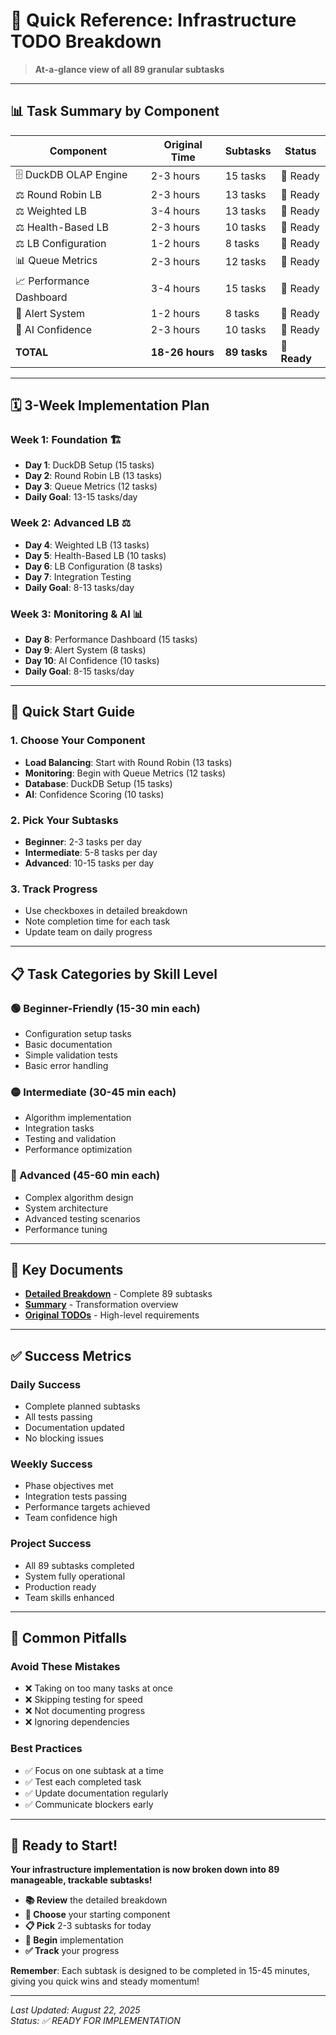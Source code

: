 # 🚀 Quick Reference: Infrastructure TODO Breakdown

> **At-a-glance view of all 89 granular subtasks**

---

## 📊 Task Summary by Component

| **Component** | **Original Time** | **Subtasks** | **Status** |
|---------------|-------------------|--------------|------------|
| 🗄️ DuckDB OLAP Engine | 2-3 hours | 15 tasks | 🚧 Ready |
| ⚖️ Round Robin LB | 2-3 hours | 13 tasks | 🚧 Ready |
| ⚖️ Weighted LB | 3-4 hours | 13 tasks | 🚧 Ready |
| ⚖️ Health-Based LB | 2-3 hours | 10 tasks | 🚧 Ready |
| ⚖️ LB Configuration | 1-2 hours | 8 tasks | 🚧 Ready |
| 📊 Queue Metrics | 2-3 hours | 12 tasks | 🚧 Ready |
| 📈 Performance Dashboard | 3-4 hours | 15 tasks | 🚧 Ready |
| 🚨 Alert System | 1-2 hours | 8 tasks | 🚧 Ready |
| 🤖 AI Confidence | 2-3 hours | 10 tasks | 🚧 Ready |
| **TOTAL** | **18-26 hours** | **89 tasks** | **🚧 Ready** |

---

## 🗓️ 3-Week Implementation Plan

### **Week 1: Foundation** 🏗️
- **Day 1**: DuckDB Setup (15 tasks)
- **Day 2**: Round Robin LB (13 tasks)  
- **Day 3**: Queue Metrics (12 tasks)
- **Daily Goal**: 13-15 tasks/day

### **Week 2: Advanced LB** ⚖️
- **Day 4**: Weighted LB (13 tasks)
- **Day 5**: Health-Based LB (10 tasks)
- **Day 6**: LB Configuration (8 tasks)
- **Day 7**: Integration Testing
- **Daily Goal**: 8-13 tasks/day

### **Week 3: Monitoring & AI** 📊
- **Day 8**: Performance Dashboard (15 tasks)
- **Day 9**: Alert System (8 tasks)
- **Day 10**: AI Confidence (10 tasks)
- **Daily Goal**: 8-15 tasks/day

---

## 🎯 Quick Start Guide

### **1. Choose Your Component**
- **Load Balancing**: Start with Round Robin (13 tasks)
- **Monitoring**: Begin with Queue Metrics (12 tasks)
- **Database**: DuckDB Setup (15 tasks)
- **AI**: Confidence Scoring (10 tasks)

### **2. Pick Your Subtasks**
- **Beginner**: 2-3 tasks per day
- **Intermediate**: 5-8 tasks per day
- **Advanced**: 10-15 tasks per day

### **3. Track Progress**
- Use checkboxes in detailed breakdown
- Note completion time for each task
- Update team on daily progress

---

## 📋 Task Categories by Skill Level

### **🟢 Beginner-Friendly (15-30 min each)**
- Configuration setup tasks
- Basic documentation
- Simple validation tests
- Basic error handling

### **🟡 Intermediate (30-45 min each)**
- Algorithm implementation
- Integration tasks
- Testing and validation
- Performance optimization

### **🔴 Advanced (45-60 min each)**
- Complex algorithm design
- System architecture
- Advanced testing scenarios
- Performance tuning

---

## 🔗 Key Documents

- **[Detailed Breakdown](INFRASTRUCTURE_TODOS_DETAILED.md)** - Complete 89 subtasks
- **[Summary](TODO_BREAKDOWN_SUMMARY.md)** - Transformation overview
- **[Original TODOs](INFRASTRUCTURE_TODOS.md)** - High-level requirements

---

## ✅ Success Metrics

### **Daily Success**
- Complete planned subtasks
- All tests passing
- Documentation updated
- No blocking issues

### **Weekly Success**
- Phase objectives met
- Integration tests passing
- Performance targets achieved
- Team confidence high

### **Project Success**
- All 89 subtasks completed
- System fully operational
- Production ready
- Team skills enhanced

---

## 🚨 Common Pitfalls

### **Avoid These Mistakes**
- ❌ Taking on too many tasks at once
- ❌ Skipping testing for speed
- ❌ Not documenting progress
- ❌ Ignoring dependencies

### **Best Practices**
- ✅ Focus on one subtask at a time
- ✅ Test each completed task
- ✅ Update documentation regularly
- ✅ Communicate blockers early

---

## 🎉 Ready to Start!

**Your infrastructure implementation is now broken down into 89 manageable, trackable subtasks!**

- **📚 Review** the detailed breakdown
- **🎯 Choose** your starting component
- **📋 Pick** 2-3 subtasks for today
- **🚀 Begin** implementation
- **✅ Track** your progress

**Remember**: Each subtask is designed to be completed in 15-45 minutes, giving you quick wins and steady momentum!

---

*Last Updated: August 22, 2025*  
*Status: ✅ READY FOR IMPLEMENTATION*
